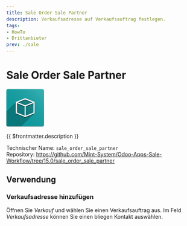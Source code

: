 ```yaml
---
title: Sale Order Sale Partner
description: Verkaufsadresse auf Verkaufsauftrag festlegen. 
tags:
- HowTo
- Drittanbieter
prev: ./sale
---
```

# Sale Order Sale Partner
![icon_oms_box](attachments/icon_oms_box.png)

{{ $frontmatter.description }}

Technischer Name: `sale_order_sale_partner`\
Repository: <https://github.com/Mint-System/Odoo-Apps-Sale-Workflow/tree/15.0/sale_order_sale_partner>

## Verwendung

### Verkaufsadresse hinzufügen

Öffnen Sie *Verkauf* und wählen Sie einen Verkaufsauftrag aus. Im Feld *Verkaufsadresse* können Sie einen bliegen Kontakt auswählen.
